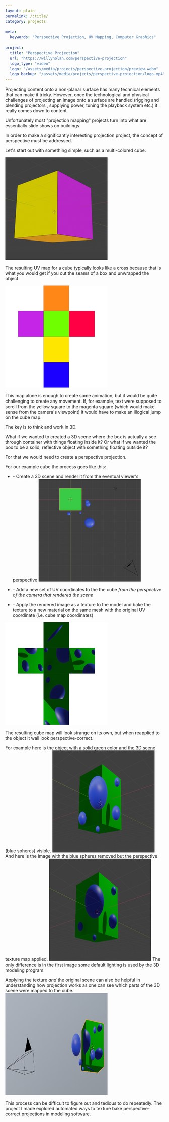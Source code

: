 ```yaml
---
layout: plain
permalink: /:title/
category: projects

meta:
  keywords: "Perspective Projection, UV Mapping, Computer Graphics"

project:
  title: "Perspective Projection"
  url: "https://willynolan.com/perspective-projection"
  logo_type: "video"
  logo: "/assets/media/projects/perspective-projection/preview.webm"
  logo_backup: "/assets/media/projects/perspective-projection/logo.mp4"
---
```

<p>
Projecting content onto a non-planar surface has many technical elements that can make it tricky. However, once the 
technological and physical challenges of projecting an image onto a surface are handled (rigging and blending projectors
, supplying power, tuning the playback system etc.) it really comes down to content.
</p>

<p>
Unfortunately most "projection mapping" projects turn into what are essentially slide shows on buildings.
</p>

<p>
In order to make a significantly interesting projection project, the concept of <span class="highlight small">perspective</span> 
must be addressed.
</p>

<p>
Let's start out with something simple, such as a multi-colored cube.
</p>

<img class="end-post" src="/assets/media/projects/perspective-projection/first.png" alt="Colored Cube" height="325" width="325">

<p>
The resulting UV map for a cube typically looks like a cross because that is what you would get if you cut the seams 
of a box and unwrapped the object.
</p>
<img class="end-post one-outline" src="/assets/media/projects/perspective-projection/second.png" alt="Colored Cube" height="325" width="325">

<p>
This map alone is enough to create some animation, but it would be quite challenging to create any movement. If, for 
example, text were supposed to scroll from the yellow square to the magenta square (which would make sense from the 
camera's viewpoint) it would have to make an illogical jump on the cube map.
</p>

<p>
The key is to think and work in 3D.
</p>

<p>
What if we wanted to created a 3D scene where the box is actually a see through container with things floating inside it?
Or what if we wanted the box to be a solid, reflective object with something floating outside it?
</p>

<p>
For that we would need to create a perspective projection.
</p>

<p>
For our example cube the process goes like this:
</p>

<ul>
    <li>
        <p>
            - Create a 3D scene and render it from the eventual viewer's perspective
            <img class="end-post" src="/assets/media/projects/perspective-projection/third.png" alt="Colored Cube" height="325" width="325">
        </p>
    </li>
    <li>
        <p>
            - Add a new set of UV coordinates to the the cube <i>from the perspective of the camera that rendered the scene</i>
        </p>
    </li>
    <li>
        <p>
            - Apply the rendered image as a texture to the model and bake the texture to a new material on the same mesh with 
            the original UV coordinate (i.e. cube map coordinates)
        </p>
    </li>
</ul>

<img class="end-post one-outline" src="/assets/media/projects/perspective-projection/fourth.png" alt="Colored Cube" height="325" width="325">

<p>
The resulting cube map will look strange on its own, but when reapplied to the object it wall look perspective-correct.  
</p>

<p>
For example here is the object with a solid green color and the 3D scene (blue spheres) visible.
<img class="end-post" src="/assets/media/projects/perspective-projection/fifth.png" alt="Colored Cube" height="325" width="325">
And here is the image with the blue spheres removed but the perspective texture map applied.
<img class="end-post" src="/assets/media/projects/perspective-projection/sixth.png" alt="Colored Cube" height="325" width="325">
The only difference is in the first image some default lighting is used by the 3D modeling program.
</p>

<p>
Applying the texture <em>and</em> the original scene can also be helpful in understanding how projection works as one 
can see which parts of the 3D scene were mapped to the cube.
<img class="end-post" src="/assets/media/projects/perspective-projection/seventh.png" alt="Colored Cube" height="325" width="325">
</p>

<p class="last-paragraph">
This process can be difficult to figure out and tedious to do repeatedly.
The project I made explored automated ways to texture bake perspective-correct projections in modeling software.
</p>